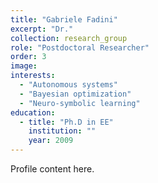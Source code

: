 ```yaml
---
title: "Gabriele Fadini"
excerpt: "Dr."
collection: research_group
role: "Postdoctoral Researcher"
order: 3
image: 
interests:
  - "Autonomous systems"
  - "Bayesian optimization"
  - "Neuro-symbolic learning"
education:
  - title: "Ph.D in EE"
    institution: ""
    year: 2009
---
```


Profile content here.